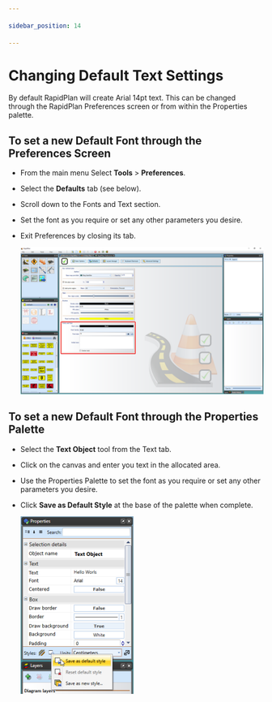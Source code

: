 ```yaml
---

sidebar_position: 14

---
```

# Changing Default Text Settings

By default RapidPlan will create Arial 14pt text. This can be changed through the RapidPlan Preferences screen or from within the Properties palette.

## To set a new Default Font through the Preferences Screen

- From the main menu Select **Tools** > **Preferences**.
- Select the **Defaults** tab (see below).
- Scroll down to the Fonts and Text section.
- Set the font as you require or set any other parameters you desire.
- Exit Preferences by closing its tab.

    ![Font_Default_Preferences](./assets/Font_Default_Preferences.png)

## To set a new Default Font through the Properties Palette

- Select the **Text Object** tool from the Text tab.
- Click on the canvas and enter you text in the allocated area.
- Use the Properties Palette to set the font as you require or set any other parameters you desire.
- Click **Save as Default Style** at the base of the palette when complete.

    ![Saving_New_Default_Font_in_the_Properties_Palette](./assets/Saving_New_Default_Font_in_the_Properties_Palette.png)
